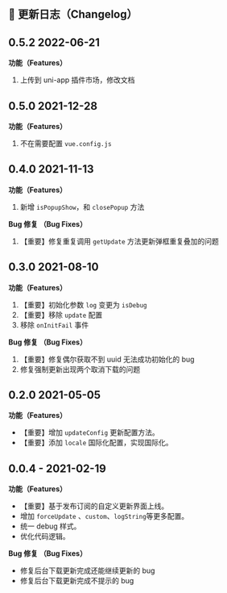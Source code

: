 ## 📌 更新日志（Changelog）



## 0.5.2 2022-06-21

**功能（Features）**

1. 上传到 uni-app 插件市场，修改文档

## 0.5.0 2021-12-28

**功能（Features）**

1. 不在需要配置 `vue.config.js`

## 0.4.0 2021-11-13

**功能（Features）**

1. 新增 `isPopupShow`，和 `closePopup` 方法

**Bug 修复 （Bug Fixes）**

1. 【重要】修复重复调用 `getUpdate` 方法更新弹框重复叠加的问题

## 0.3.0 2021-08-10

**功能（Features）**

1. 【重要】初始化参数 `log` 变更为 `isDebug`
2. 【重要】移除 `update` 配置
3. 移除 `onInitFail` 事件

**Bug 修复 （Bug Fixes）**

1. 【重要】修复偶尔获取不到 uuid 无法成功初始化的 bug
2. 修复强制更新出现两个取消下载的问题

## 0.2.0 2021-05-05

**功能（Features）**

- 【重要】增加 `updateConfig` 更新配置方法。
- 【重要】添加 `locale` 国际化配置，实现国际化。

## 0.0.4 - 2021-02-19

**功能（Features）**

- 【重要】基于发布订阅的自定义更新界面上线。
- 增加 `forceUpdate` 、`custom`、`logString`等更多配置。
- 统一 debug 样式。
- 优化代码逻辑。

**Bug 修复 （Bug Fixes）**

- 修复后台下载更新完成还能继续更新的 bug
- 修复后台下载更新完成不提示的 bug
